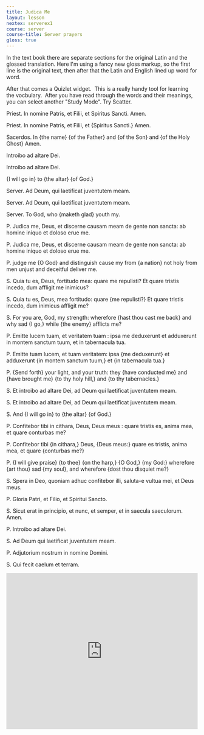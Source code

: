 ```yaml
---
title: Judica Me
layout: lesson
nextex: serverex1
course: server
course-title: Server prayers
gloss: true
---
```


In the text book there are separate sections for the original Latin and the glossed translation.  Here I'm using a fancy new gloss markup, so the first line is the original text, then after that the Latin and English lined up word for word.

After that comes a Quizlet widget. &nbsp;This is a really handy tool for learning the vocbulary. &nbsp;After you have read through the words and their meanings, you can select another "Study Mode". Try Scatter.

<div data-gloss>
<p>Priest. In nomine Patris, et Filii, et Spiritus Sancti. Amen.</p>
<p>Priest. In nomine Patris, et Filii, et {Spiritus Sancti.} Amen.</p>
<p>Sacerdos. In {the name} {of the Father} and {of the Son} and {of the Holy Ghost} Amen.</p>
</div>

<div data-gloss>
<p>Introibo ad altare Dei.</p>
<p>Introibo ad altare Dei.</p>
<p>{I will go in} to {the altar} {of God.}</p>
</div>

<div data-gloss>
<p>Server. Ad Deum, qui laetificat juventutem meam.</p>
<p>Server. Ad Deum, qui laetificat juventutem meam.</p>
<p>Server. To God, who {maketh glad} youth my.</p>
</div>

<div data-gloss>
<p>P. Judica me, Deus, et discerne causam meam de gente non
sancta: ab homine iniquo et doloso erue me.</p> 
<p>P. Judica me, Deus, et discerne causam meam de gente non
sancta: ab homine iniquo et doloso erue me.</p> 
<p>P. judge me {O God} and distinguish cause my from {a nation} not holy
from men unjust and deceitful deliver me.</p>
</div>

<div data-gloss>
<p>S. Quia tu es, Deus, fortitudo mea: quare me repulisti? Et 
quare tristis incedo, dum affligit me inimicus?</p> 
<p>S. Quia tu es, Deus, mea fortitudo: quare {me repulisti?} Et 
quare tristis incedo, dum inimicus affligit me?</p> 
<p>S. For you are, God, my strength: wherefore {hast thou cast me back} and
why sad {I go,} while {the enemy} afflicts me?</p>
</div>

<div data-gloss>
<p>P. Emitte lucem tuam, et veritatem tuam : ipsa me deduxerunt 
et adduxerunt in montem sanctum tuum, et in tabernacula tua.</p> 
<p>P. Emitte tuam lucem, et tuam veritatem: ipsa {me deduxerunt}
et adduxerunt {in montem sanctum tuum,} et {in tabernacula tua.}</p> 
<p>P. {Send forth} your light, and your truth: they {have conducted me}
and {have brought me} {to thy holy hill,} and {to thy tabernacles.}</p>
</div>


<div data-gloss>
<p>S. Et introibo ad altare Dei, ad Deum qui laetificat juventutem 
meam.</p> 
<p>S. Et introibo ad altare Dei, ad Deum qui laetificat juventutem 
meam.</p> 
<p>S. And {I will go in} to {the altar} {of God.}</p>
</div>

<div data-gloss>
<p>P. Confitebor tibi in cithara, Deus, Deus meus : quare tristis 
es, anima mea, et quare conturbas me?</p> 
<p>P. Confitebor tibi {in cithara,} Deus, {Deus meus:} quare 
es tristis, anima mea, et quare {conturbas me?}</p> 
<p>P. {I will give praise} {to thee} {on the harp,} {O God,} {my God:} wherefore {art thou} sad {my soul}, and wherefore {dost thou disquiet me?} </p>
</div>


S. Spera in Deo, quoniam adhuc confitebor illi, saluta-e vultua 
mei, et Deus meus. 

P. Gloria Patri, et Filio, et Spiritui Sancto. 

S. Sicut erat in principio, et nunc, et semper, et in saecula 
saeculorum. Amen. 

P. Introibo ad altare Dei. 

S. Ad Deum qui laetificat juventutem meam. 

P. Adjutorium nostrum in nomine Domini. 

S. Qui fecit caelum et terram. 



<iframe src="https://quizlet.com/144920062/flashcards/embed" height="410" width="100%" style="border:0"></iframe>
